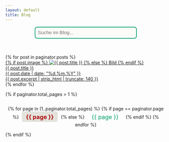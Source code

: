 ```yaml
---
layout: default
title: Blog
---
```


<div id="searchbox-container">
  <input id="searchbox" type="text" placeholder="Suche im Blog...">
</div>
<div id="searchinfo"></div>
<div id="searchresults"></div>

<!-- Standard-Post-Liste für den ersten Besuch mit Pagination -->
<div id="all-posts" class="blog-grid blog-grid-single">
  {% for post in paginator.posts %}
    <a class="blog-card" href="{{ post.url | relative_url }}">
      <div class="card-img">
        {% if post.image %}
          <img src="{{ post.image }}" alt="{{ post.title }}" loading="lazy">
        {% else %}
          Bild
        {% endif %}
      </div>
      <div class="card-content">
        <div class="card-title">{{ post.title }}</div>
        <time class="card-date" datetime="{{ post.date | date_to_xmlschema }}">
          {{ post.date | date: "%d.%m.%Y" }}
        </time>
        <div class="card-desc">{{ post.excerpt | strip_html | truncate: 140 }}</div>
      </div>
    </a>
  {% endfor %}
</div>

<!-- Pagination Buttons -->
{% if paginator.total_pages > 1 %}
<div class="pagination">
  {% for page in (1..paginator.total_pages) %}
    {% if page == paginator.page %}
      <span class="page-number active">{{ page }}</span>
    {% else %}
      <a class="page-number" href="{{ paginator.paginate_path | replace: ':num', page }}">{{ page }}</a>
    {% endif %}
  {% endfor %}
</div>
{% endif %}

<script>
document.addEventListener('DOMContentLoaded', function() {
    let posts = [];
    fetch('{{ "/search.json" | relative_url }}')
      .then(response => response.json())
      .then(function(json){
        posts = json;
      });

    const searchbox = document.getElementById('searchbox');
    const searchresults = document.getElementById('searchresults');
    const searchinfo = document.getElementById('searchinfo');
    const allposts = document.getElementById('all-posts');
    const pagination = document.querySelector('.pagination');

    searchbox.addEventListener('input', function(e) {
      let query = e.target.value.trim();
      let out = '';
      let info = '';
      if (query.length < 3) {
        searchresults.innerHTML = '';
        searchinfo.innerHTML = '';
        allposts.style.display = '';
        if (pagination) pagination.style.display = '';
        return;
      }

      // Suche im Inhalt und Titel (ohne Berücksichtigung von Groß-/Kleinschreibung)
      let results = posts.filter(post =>
        post.content.toLowerCase().includes(query.toLowerCase()) ||
        post.title.toLowerCase().includes(query.toLowerCase())
      );

      if (results.length) {
        info = `<div class="search-info">${results.length} Treffer gefunden</div>`;
        out = results.map(post => {
          // Datum im deutschen Format, wenn vorhanden
          let date = '';
          if (post.date) {
            const d = new Date(post.date);
            date = d.toLocaleDateString('de-DE', { day: '2-digit', month: '2-digit', year: 'numeric' });
          }
          // Fundstellen hervorheben (fett + rot)
          let re = new RegExp('('+query.replace(/[.*+?^${}()|[\]\\]/g, '\\$&')+')','gi');
          let title = post.title.replace(re, '<b style="color:#AA0600;font-weight:bold;">$1</b>');

          let snippet = post.content;
          let idx = snippet.toLowerCase().indexOf(query.toLowerCase());
          if (idx > -1) {
            snippet = snippet.substring(Math.max(0, idx-60), idx+80);
          } else {
            snippet = snippet.substring(0, 140);
          }
          let excerpt = snippet.replace(re, '<b style="color:#AA0600;font-weight:bold;">$1</b>');

          return `<div class="search-card">
            <a href="${post.url}" class="search-title">${title}</a>
            <div class="search-date">${date}</div>
            <div class="search-snippet">${excerpt}...</div>
          </div>`;
        }).join('');
      } else {
        info = `<div class="search-info notfound">Keine Treffer gefunden.</div>`;
        out = '';
      }

      allposts.style.display = 'none';
      if (pagination) pagination.style.display = 'none';
      searchinfo.innerHTML = info;
      searchresults.innerHTML = out;
    });
});
</script>

<style>
/* Container für das Suchfeld */
#searchbox-container {
  display: flex;
  flex-direction: column;
  align-items: center;
  margin-top: 0.3em;
  margin-bottom: 1em;
}
/* Suchfeld-Design */
#searchbox {
  width: 320px;
  max-width: 90vw;
  padding: 0.5em;
  font-size: 1.1em;
  margin-bottom: 0.2em;
  border: 2px solid #009C6C;
  border-radius: 8px;
  outline: none;
  background: #FCFBF7;
  transition: border-color 0.2s;
}
#searchbox:focus {
  border-color: #AA0600;
}
/* Wrapper für Treffer-Anzeige ("x Treffer gefunden") */
#searchinfo {
  display: flex;
  flex-direction: column;
  align-items: center;
  min-height: 2em;
  margin-bottom: 0.3em;
}
/* Stil für Treffer-Anzeige */
.search-info {
  color: #009C6C;
  font-size: 1em;
  text-align: center;
  margin-bottom: 1.2em;
}
/* Stil für "Keine Treffer gefunden" */
.search-info.notfound {
  color: #AA0600;
}
/* Wrapper für Suchergebnisse */
#searchresults {
  max-width: 600px;
  margin-left: auto;
  margin-right: auto;
}
.search-card {
  margin-bottom: 2em;
}
.search-title {
  display: block;
  font-size: 1.2em;
  font-weight: bold;
  color: #009C6C;
  text-decoration: none;
  margin-bottom: 0.2em;
  margin-top: 0.3em;
}
.search-date {
  font-size: 1em;
  color: #8a8a8a;
  margin-bottom: 0.2em;
  margin-top: 0.2em;
}
.search-snippet {
  font-size: 1.04em;
  color: #222;
}
/* Pagination-Stil */
.pagination {
  text-align: center;
  margin: 2em 0 1em 0;
}
.page-number {
  display: inline-block;
  margin: 0 0.3em;
  padding: 0.3em 0.7em;
  font-size: 1.3em;
  color: #009C6C;
  text-decoration: none;
  border-radius: 6px;
  transition: background 0.2s, color 0.2s;
}
.page-number.active, .page-number:hover {
  color: #AA0600;
  font-weight: bold;
  background: #e4e2dd;
}
</style>
